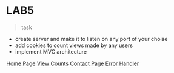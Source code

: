 # LAB5 

> task 
- create server and make it to listen on any port of your choise 
- add cookies to count views made by any users
- implement MVC architecture

[Home Page](/public/images/home.png)
[View Counts](/public/images/view_count.png)
[Contact Page](/public/images/contact.png)
[Error Handler](/public/images/error_handler.png)
